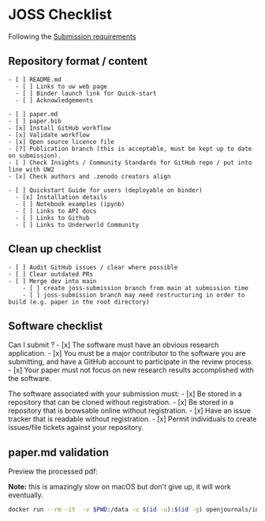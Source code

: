 # JOSS Checklist

Following the [Submission requirements](https://joss.readthedocs.io/en/latest/submitting.html#submission-requirements)

## Repository format / content

    - [ ] README.md
      - [ ] Links to uw web page
      - [ ] Binder launch link for Quick-start
      - [ ] Acknowledgements

    - [ ] paper.md
    - [ ] paper.bib
    - [x] Install GitHub workflow
    - [x] Validate workflow
    - [x] Open source licence file
    - [?] Publication branch (this is acceptable, must be kept up to date on submission).
    - [ ] Check Insights / Community Standards for GitHub repo / put into line with UW2
    - [x] Check authors and .zenodo creators align

    - [ ] Quickstart Guide for users (deployable on binder)
      - [x] Installation details
      - [ ] Notebook examples (ipynb)
      - [ ] Links to API docs
      - [ ] Links to Github
      - [ ] Links to Underworld Community

## Clean up checklist

    - [ ] Audit GitHub issues / clear where possible
    - [ ] Clear outdated PRs
    - [ ] Merge dev into main
        - [ ] create joss-submission branch from main at submission time
        - [ ] joss-submission branch may need restructuring in order to build (e.g. paper in the root directory)

## Software checklist

Can I submit ?
    - [x] The software must have an obvious research application.
    - [x] You must be a major contributor to the software you are submitting, and have a GitHub account to participate in the review process.
    - [x] Your paper must not focus on new research results accomplished with the software.

The software associated with your submission must:
    - [x] Be stored in a repository that can be cloned without registration.
    - [x] Be stored in a repository that is browsable online without registration.
    - [x] Have an issue tracker that is readable without registration.
    - [x] Permit individuals to create issues/file tickets against your repository.

## paper.md validation

Preview the processed pdf:

**Note:** this is amazingly slow on macOS but don't give up, it will work eventually.

```bash
docker run --rm -it  -v $PWD:/data -u $(id -u):$(id -g) openjournals/inara -o pdf,crossref   joss-paper/paper.md
```

